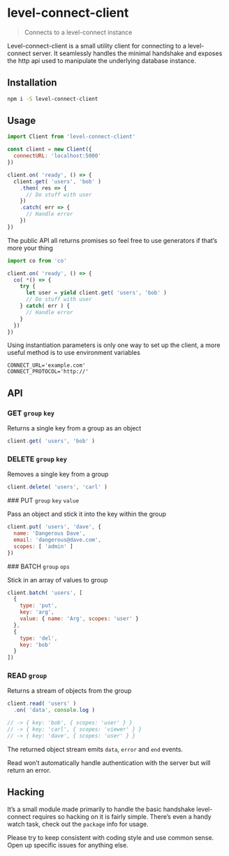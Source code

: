 
# level-connect-client

> Connects to a level-connect instance

Level-connect-client is a small utility client for connecting to a level-connect server. It seamlessly handles the minimal handshake and exposes the http api used to manipulate the underlying database instance.

## Installation

```sh
npm i -S level-connect-client
```

## Usage

```js
import Client from 'level-connect-client'

const client = new Client({
  connectURL: 'localhost:5000'
})

client.on( 'ready', () => {
  client.get( 'users', 'bob' )
    .then( res => {
      // Do stuff with user
    })
    .catch( err => {
      // Handle error
    })
})
```

The public API all returns promises so feel free to use generators if that’s more your thing

```js
import co from 'co'

client.on( 'ready', () => {
  co( *() => {
    try {
      let user = yield client.get( 'users', 'bob' )
      // Do stuff with user
    } catch( err ) {
      // Handle error
    }
  })
})
```

Using instantiation parameters is only one way to set up the client, a more useful method is to use environment variables

```
CONNECT_URL='example.com'
CONNECT_PROTOCOL='http://'
```

## API

### GET `group` `key`

Returns a single key from a group as an object

```js
client.get( 'users', 'bob' )
```

### DELETE `group` `key`

Removes a single key from a group

```js
client.delete( 'users', 'carl' )
```

### PUT `group` `key` `value`

Pass an object and stick it into the key within the group

```js
client.put( 'users', 'dave', {
  name: 'Dangerous Dave',
  email: 'dangerous@dave.com',
  scopes: [ 'admin' ]
})
```

### BATCH `group` `ops`

Stick in an array of values to group

```js
client.batch( 'users', [
  {
    type: 'put',
    key: 'arg',
    value: { name: 'Arg', scopes: 'user' }
  },
  {
    type: 'del',
    key: 'bob'
  }
])
```

### READ `group`

Returns a stream of objects from the group

```js
client.read( 'users' )
  .on( 'data', console.log )

// -> { key: 'bob', { scopes: 'user' } }
// -> { key: 'carl', { scopes: 'viewer' } }
// -> { key: 'dave', { scopes: 'user' } }
```

The returned object stream emits `data`, `error` and `end` events.

Read won’t automatically handle authentication with the server but will return an error.


## Hacking

It’s a small module made primarily to handle the basic handshake level-connect requires so hacking on it is fairly simple. There’s even a handy watch task, check out the `package` info for usage.

Please try to keep consistent with coding style and use common sense. Open up specific issues for anything else.
